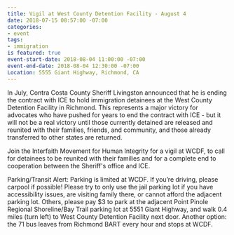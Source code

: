 ```yaml
---
title: Vigil at West County Detention Facility - August 4
date: 2018-07-15 08:57:00 -07:00
categories:
- event
tags:
- immigration
is featured: true
event-start-date: 2018-08-04 11:00:00 -07:00
event-end-date: 2018-08-04 12:30:00 -07:00
Location: 5555 Giant Highway, Richmond, CA
---
```


In July, Contra Costa County Sheriff Livingston announced that he is ending the contract with ICE to hold immigration detainees at the West County Detention Facility in Richmond. This represents a major victory for advocates who have pushed for years to end the contract with ICE - but it will not be a real victory until those currently detained are released and reunited with their families, friends, and community, and those already transferred to other states are returned.

Join the Interfaith Movement for Human Integrity for a vigil at WCDF, to call for detainees to be reunited with their families and for a complete end to cooperation between the Sheriff's office and ICE.


Parking/Transit Alert: Parking is limited at WCDF. If you’re driving, please carpool if possible! Please try to only use the jail parking lot if you have accessibility issues, are visiting family there, or cannot afford the adjacent parking lot. Others, please pay $3 to park at the adjacent Point Pinole Regional Shoreline/Bay Trail parking lot at 5551 Giant Highway, and walk 0.4 miles (turn left) to West County Detention Facility next door. Another option: the 71 bus leaves from Richmond BART every hour and stops at WCDF.